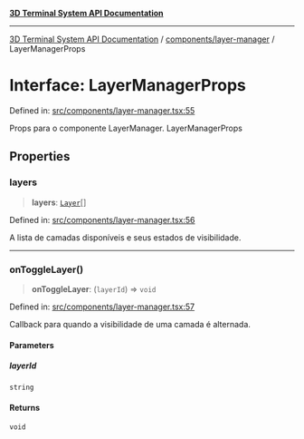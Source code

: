 [**3D Terminal System API Documentation**](../../../README.md)

***

[3D Terminal System API Documentation](../../../README.md) / [components/layer-manager](../README.md) / LayerManagerProps

# Interface: LayerManagerProps

Defined in: [src/components/layer-manager.tsx:55](https://github.com/Dicommunitas/ThreeJS_Terminal_3D/blob/20cf40967bd739fbee6d804c3e821483cc482c65/src/components/layer-manager.tsx#L55)

Props para o componente LayerManager.
 LayerManagerProps

## Properties

### layers

> **layers**: [`Layer`](../../../lib/types/interfaces/Layer.md)[]

Defined in: [src/components/layer-manager.tsx:56](https://github.com/Dicommunitas/ThreeJS_Terminal_3D/blob/20cf40967bd739fbee6d804c3e821483cc482c65/src/components/layer-manager.tsx#L56)

A lista de camadas disponíveis e seus estados de visibilidade.

***

### onToggleLayer()

> **onToggleLayer**: (`layerId`) => `void`

Defined in: [src/components/layer-manager.tsx:57](https://github.com/Dicommunitas/ThreeJS_Terminal_3D/blob/20cf40967bd739fbee6d804c3e821483cc482c65/src/components/layer-manager.tsx#L57)

Callback para quando a visibilidade de uma camada é alternada.

#### Parameters

##### layerId

`string`

#### Returns

`void`
